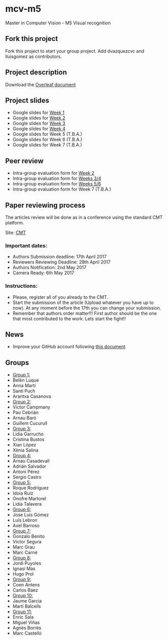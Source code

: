 # mcv-m5
Master in Computer Vision - M5 Visual recognition

## Fork this project
Fork this project to start your group project. Add dvazquezcvc and lluisgomez as contributors.

## Project description
Download the [Overleaf document](https://www.overleaf.com/read/qrjbtzwtjhmx)

## Project slides
- Google slides for [Week 1](https://docs.google.com/presentation/d/1A6hgbNn8N-Iq8MhSa_RPIyf87DBL6PCtoDzy1zqS5Xs/edit?usp=sharing)
- Google slides for [Week 2](https://docs.google.com/presentation/d/1Q69lmzPzgtc4lDw8dr9yyFY_T9JXhjJgL4ShyxFJk3M/edit?usp=sharing)
- Google slides for [Week 3](https://docs.google.com/presentation/d/1WuzVeTwUL65Dnki3vsBJgHXwKffrFanwXbmR_URkLQQ/edit?usp=sharing)
- Google slides for [Week 4](https://docs.google.com/presentation/d/1NB4TfRM1SwddQzBR0adUV7t4p4f7T3GUZDt5Q_psMmk/edit?usp=sharing)
- Google slides for Week 5 (T.B.A.)
- Google slides for Week 6 (T.B.A.)
- Google slides for Week 7 (T.B.A.)

## Peer review
- Intra-group evaluation form for [Week 2](https://goo.gl/forms/7qgDLUaQJRgTB37G2)
- Intra-group evaluation form for [Weeks 3/4](https://goo.gl/forms/V22bhu0xDzCRXPtI3)
- Intra-group evaluation form for [Weeks 5/6](https://goo.gl/forms/wkhSDa3NKKtHoCy52)
- Intra-group evaluation form for Week 7 (T.B.A.)

## Paper reviewing process
The articles review will be done as in a conference using the standard CMT platform.

Site: [CMT](https://cmt3.research.microsoft.com/MCVVR2017)

### Important dates:

 - Authors Submission deadline: 17th April 2017
 - Reviewers Reviewing Deadline: 28th April 2017
 - Authors Notification: 2nd May 2017
 - Camera Ready: 6th May 2017

### Instructions:

 - Please, register all of you already to the CMT.
 - Start the submission of the article (Upload whatever you have up to now). At any moment before the 17th you can change your submission.
 - Remember that authors order matter!!! First author should be the one that most contributed to the work. Lets start the fight!!



## News
 - Improve your GitHub account following [this document](https://docs.google.com/document/d/14oxSKWBbMajIB5Bn2CM-DNb-vychY1f393qYfsHNJfY/edit?usp=sharing)

## Groups
 - [Group 1:](https://github.com/santipuch590/vr-project)
  - Belén Luque
  - Anna Martí
  - Santi Puch
  - Arantxa Casanova
 - [Group 2:](https://github.com/vcampmany/mcv-m5)
  - Victor Campmany
  - Pau Cebrián
  - Arnau Baró
  - Guillem Cucurull
 - [Group 3:](https://github.com/XeniaSalinas/mcv-m5)
  - Lidia Garrucho
  - Cristina Bustos
  - Xian López
  - Xènia Salina
 - [Group 4:](https://github.com/acasadevall/VR-Team4)
  - Arnau Casadevall
  - Adrián Salvador
  - Antoni Pérez
  - Sergio Castro
 - [Group 5:](https://github.com/idoiaruiz/mcv-m5)
  - Roque Rodríguez
  - Idoia Ruíz
  - Onofre Martorel
  - Lidia Talavera
 - [Group 6:](https://github.com/LLebronC/mcv-m5)
  - Jose Luis Gómez
  - Luís Lebron
  - Axel Barroso
 - [Group 7:](https://github.com/vsegura93/mcv-m5)
  - Gonzalo Benito
  - Víctor Segura
  - Marc Grau
  - Marc Carné
 - [Group 8:](https://github.com/hprop/mcv-m5)
  - Jordi Puyoles
  - Ignasi Mas
  - Hugo Prol
 - [Group 9:](https://github.com/carlosb1/mcv-m5)
  - Coen Antens
  - Carlos Báez
 - [Group 10:](https://github.com/davVision/mcv-m5)
  - Jaume Garcia
  - Martí Balcells
 - [Group 11:](https://github.com/marccastor/mcv-m5)
  - Enric Sala
  - Miguel Viñas
  - Agnès Borrès
  - Marc Castelló
